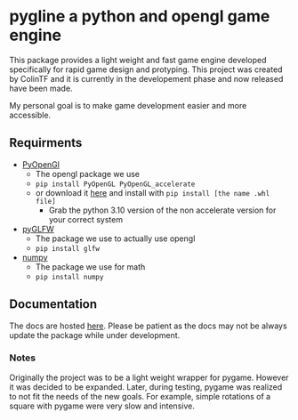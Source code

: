 # pygline a python and opengl game engine

This package provides a light weight and fast game engine developed specifically for rapid game design and protyping. This project was created by ColinTF and it is currently in the developement phase and now released have been made. 

My personal goal is to make game development easier and more accessible.

## Requirments
- [PyOpenGl](https://github.com/mcfletch/pyopengl)
	- The opengl package we use
	- `pip install PyOpenGL PyOpenGL_accelerate` 
	- or download it [here](https://www.lfd.uci.edu/~gohlke/pythonlibs/#pyopengl) and install with `pip install [the name .whl file]`
		- Grab the python 3.10 version of the non accelerate version for your correct system
- [pyGLFW](https://github.com/FlorianRhiem/pyGLFW)
	- The package we use to actually use opengl
	- `pip install glfw`
- [numpy](https://numpy.org/)
	- The package we use for math
	- `pip install numpy`


## Documentation
 
The docs are hosted [here](pygline/index.html). Please be patient as the docs may not be always update the package while under development.
 
### Notes
Originally the project was to be a light weight wrapper for pygame. However it was decided to be expanded.
Later, during testing, pygame was realized to not fit the needs of the new goals. 
For example, simple rotations of a square with pygame were very slow and intensive.